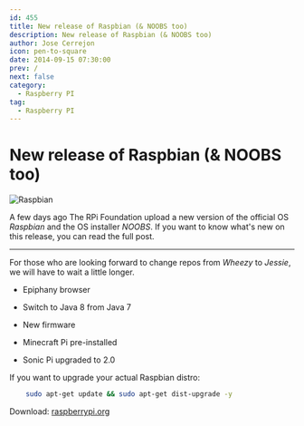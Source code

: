 ```yaml
---
id: 455
title: New release of Raspbian (& NOOBS too)
description: New release of Raspbian (& NOOBS too)
author: Jose Cerrejon
icon: pen-to-square
date: 2014-09-15 07:30:00
prev: /
next: false
category:
  - Raspberry PI
tag:
  - Raspberry PI
---
```


# New release of Raspbian (& NOOBS too)

![Raspbian](/images/raspbian.jpg)

A few days ago The RPi Foundation upload a new version of the official OS *Raspbian* and the OS installer *NOOBS*. If you want to know what's new on this release, you can read the full post.

- - -
For those who are looking forward to change repos from *Wheezy* to *Jessie*, we will have to wait a little longer.

* Epiphany browser

* Switch to Java 8 from Java 7

* New firmware

* Minecraft Pi pre-installed

* Sonic Pi upgraded to 2.0

If you want to upgrade your actual Raspbian distro:

```bash
	sudo apt-get update && sudo apt-get dist-upgrade -y
```

Download: [raspberrypi.org](http://www.raspberrypi.org/downloads/)